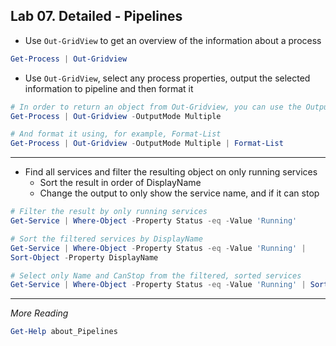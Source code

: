 ## Lab 07. Detailed - Pipelines

- Use `Out-GridView` to get an overview of the information about a process

```Powershell
Get-Process | Out-Gridview
```

- Use `Out-GridView`, select any process properties, output the selected information to pipeline and then format it

```Powershell
# In order to return an object from Out-Gridview, you can use the OutputMode parameter
Get-Process | Out-Gridview -OutputMode Multiple

# And format it using, for example, Format-List
Get-Process | Out-Gridview -OutputMode Multiple | Format-List
```

---

- Find all services and filter the resulting object on only running services
    - Sort the result in order of DisplayName
    - Change the output to only show the service name, and if it can stop

```Powershell
# Filter the result by only running services
Get-Service | Where-Object -Property Status -eq -Value 'Running'

# Sort the filtered services by DisplayName
Get-Service | Where-Object -Property Status -eq -Value 'Running' | 
Sort-Object -Property DisplayName

# Select only Name and CanStop from the filtered, sorted services
Get-Service | Where-Object -Property Status -eq -Value 'Running' | Sort-Object -Property DisplayName | Select-Object -Property Name, CanStop
```

---

*More Reading*

```Powershell
Get-Help about_Pipelines
```
